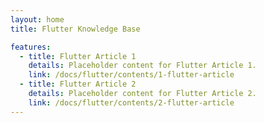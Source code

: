 ```yaml
---
layout: home
title: Flutter Knowledge Base

features:
  - title: Flutter Article 1
    details: Placeholder content for Flutter Article 1.
    link: /docs/flutter/contents/1-flutter-article
  - title: Flutter Article 2
    details: Placeholder content for Flutter Article 2.
    link: /docs/flutter/contents/2-flutter-article
---
```

